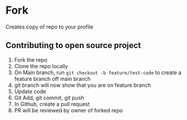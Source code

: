 # Fork
Creates copy of repo to your profile

## Contributing to open source project
1. Fork the repo
2. Clone the repo locally
3. On Main branch, run ``` git checkout -b feature/test-code ``` to create a feature branch off main branch
4. git branch will now show that you are on feature branch
5. Update code
6. Git Add, git commit, git push
7. In Github, create a pull request
8. PR will be reviewed by owner of forked repo
